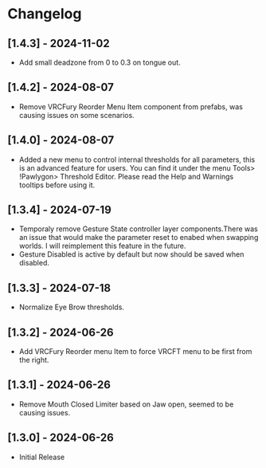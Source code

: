 # Changelog

## [1.4.3] - 2024-11-02
- Add small deadzone from 0 to 0.3 on tongue out.

## [1.4.2] - 2024-08-07
- Remove VRCFury Reorder Menu Item component from prefabs, was causing issues on some scenarios.

## [1.4.0] - 2024-08-07
- Added a new menu to control internal thresholds for all parameters, this is an advanced feature for users. You can find it under the menu Tools> !Pawlygon> Threshold Editor. Please read the Help and Warnings tooltips before using it.

## [1.3.4] - 2024-07-19
- Temporaly remove Gesture State controller layer components.There was an issue that would make the parameter reset to enabed when swapping worlds. I will reimplement this feature in the future. 
- Gesture Disabled is active by default but now should be saved when disabled.

## [1.3.3] - 2024-07-18
- Normalize Eye Brow thresholds.

## [1.3.2] - 2024-06-26
- Add VRCFury Reorder menu Item to force VRCFT menu to be first from the right.

## [1.3.1] - 2024-06-26
- Remove Mouth Closed Limiter based on Jaw open, seemed to be causing issues.

## [1.3.0] - 2024-06-26
- Initial Release